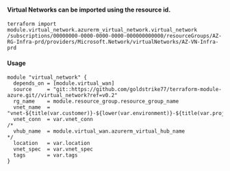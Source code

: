 #### Virtual Networks can be imported using the resource id.
    terraform import module.virtual_network.azurerm_virtual_network.virtual_network /subscriptions/00000000-0000-0000-0000-000000000000/resourceGroups/AZ-RG-Infra-prd/providers/Microsoft.Network/virtualNetworks/AZ-VN-Infra-prd

#### Usage
```hcl
module "virtual_network" {
  depends_on = [module.virtual_wan]
  source     = "git::https://github.com/goldstrike77/terraform-module-azure.git//virtual_network?ref=v0.2"
  rg_name    = module.resource_group.resource_group_name
  vnet_name  = "vnet-${title(var.customer)}-${lower(var.environment)}-${title(var.project)}"
  vnet_conn  = var.vnet_conn
/*
  vhub_name  = module.virtual_wan.azurerm_virtual_hub_name
*/
  location   = var.location
  vnet_spec  = var.vnet_spec
  tags       = var.tags
}
```